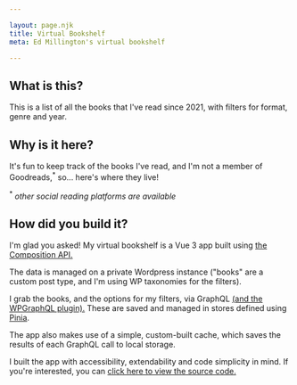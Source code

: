 ```yaml
---

layout: page.njk
title: Virtual Bookshelf
meta: Ed Millington's virtual bookshelf

---
```


<h2 class="h4">
    What is this?
</h2>
<p>
    This is a list of all the books that I've read since 2021, with filters for format, genre and year.
</p>
<h2 class="h4">
    Why is it here?
</h2>
<p>
    It's fun to keep track of the books I've read, and I'm not a member of Goodreads,<span class="small"><sup>*</sup></span> so... here's where they live!
</p>
<p class="small">
    <sup>*</sup> <i>other social reading platforms are available</i>
</p>
<h2 class="h4">
    How did you build it?
</h2>
<p>
    I'm glad you asked! My virtual bookshelf is a Vue 3 app built using <a href="https://vuejs.org/guide/extras/composition-api-faq.html">the Composition API.</a>
</p>
<p>
    The data is managed on a private Wordpress instance ("books" are a custom post type, and I'm using WP taxonomies for the filters).
</p>
<p>
    I grab the books, and the options for my filters, via GraphQL <a href="https://www.wpgraphql.com/">(and the WPGraphQL plugin).</a> These are saved and managed in stores defined using <a href="https://pinia.vuejs.org/">Pinia</a>.
</p>
<p>
    The app also makes use of a simple, custom-built cache, which saves the results of each GraphQL call to local storage.
</p>
<p>
    I built the app with accessibility, extendability and code simplicity in mind. If you're interested, you can <a href="https://github.com/mllngtn/edmill-11ty/tree/develop/src/js/readingList">click here to view the source code.</a>
</p>